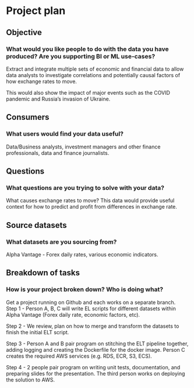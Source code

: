 # Project plan
## Objective
### What would you like people to do with the data you have produced? Are you supporting BI or ML use-cases?
Extract and integrate multiple sets of economic and financial data to allow data analysts to investigate correlations and potentially causal factors of how exchange rates to move.   

This would also show the impact of major events such as the COVID pandemic and Russia’s invasion of Ukraine.
## Consumers
### What users would find your data useful?
Data/Business analysts, investment managers and other finance professionals, data and finance journalists.
## Questions
### What questions are you trying to solve with your data?
What causes exchange rates to move? This data would provide useful context for how to predict and profit from differences in exchange rate.
## Source datasets
### What datasets are you sourcing from?
Alpha Vantage - Forex daily rates, various economic indicators.
## Breakdown of tasks
### How is your project broken down? Who is doing what?
Get a project running on Github and each works on a separate branch.  
Step 1 - Person A, B, C will write EL scripts for different datasets within Alpha Vantage (Forex daily rate, economic factors, etc).  

Step 2 - We review, plan on how to merge and transform the datasets to finish the initial ELT script.  

Step 3 - Person A and B pair program on stitching the ELT pipeline together, adding logging and creating the Dockerfile for the docker image. Person C creates the required AWS services (e.g. RDS, ECR, S3, ECS).  

Step 4 - 2 people pair program on writing unit tests, documentation, and preparing slides for the presentation. The third person works on deploying the solution to AWS.
